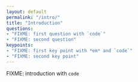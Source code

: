 ```yaml
---
layout: default
permalink: "/intro/"
title: "Introduction"
questions:
- "FIXME: first question with `code`"
- "FIXME: second question"
keypoints:
- "FIXME: first key point with *em* and `code`"
- "FIXME: second key point"
---
```


FIXME: introduction with `code`
